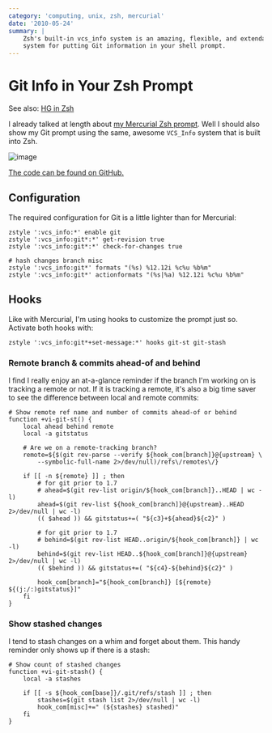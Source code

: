 ```yaml
---
category: 'computing, unix, zsh, mercurial'
date: '2010-05-24'
summary: |
    Zsh's built-in vcs_info system is an amazing, flexible, and extendable
    system for putting Git information in your shell prompt.
---
```


Git Info in Your Zsh Prompt
===========================

See also: [HG in Zsh](./hg-in-zsh.html)

I already talked at length about [my Mercurial Zsh
prompt](./hg-in-zsh.html). Well I should also show my Git prompt using
the same, awesome `VCS_Info` system that is built into Zsh.

![image](./git-prompt.png)

[The code can be found on
GitHub.](https://github.com/whiteinge/dotfiles/blob/master/.zsh_shouse_prompt)

Configuration
-------------

The required configuration for Git is a little lighter than for
Mercurial:

    zstyle ':vcs_info:*' enable git
    zstyle ':vcs_info:git*:*' get-revision true
    zstyle ':vcs_info:git*:*' check-for-changes true

    # hash changes branch misc
    zstyle ':vcs_info:git*' formats "(%s) %12.12i %c%u %b%m"
    zstyle ':vcs_info:git*' actionformats "(%s|%a) %12.12i %c%u %b%m"

Hooks
-----

Like with Mercurial, I'm using hooks to customize the prompt just so.
Activate both hooks with:

    zstyle ':vcs_info:git*+set-message:*' hooks git-st git-stash

### Remote branch & commits ahead-of and behind

I find I really enjoy an at-a-glance reminder if the branch I'm working
on is tracking a remote or not. If it is tracking a remote, it's also a
big time saver to see the difference between local and remote commits:

    # Show remote ref name and number of commits ahead-of or behind
    function +vi-git-st() {
        local ahead behind remote
        local -a gitstatus

        # Are we on a remote-tracking branch?
        remote=${$(git rev-parse --verify ${hook_com[branch]}@{upstream} \
            --symbolic-full-name 2>/dev/null)/refs\/remotes\/}

        if [[ -n ${remote} ]] ; then
            # for git prior to 1.7
            # ahead=$(git rev-list origin/${hook_com[branch]}..HEAD | wc -l)
            ahead=$(git rev-list ${hook_com[branch]}@{upstream}..HEAD 2>/dev/null | wc -l)
            (( $ahead )) && gitstatus+=( "${c3}+${ahead}${c2}" )

            # for git prior to 1.7
            # behind=$(git rev-list HEAD..origin/${hook_com[branch]} | wc -l)
            behind=$(git rev-list HEAD..${hook_com[branch]}@{upstream} 2>/dev/null | wc -l)
            (( $behind )) && gitstatus+=( "${c4}-${behind}${c2}" )

            hook_com[branch]="${hook_com[branch]} [${remote} ${(j:/:)gitstatus}]"
        fi
    }

### Show stashed changes

I tend to stash changes on a whim and forget about them. This handy
reminder only shows up if there is a stash:

    # Show count of stashed changes
    function +vi-git-stash() {
        local -a stashes

        if [[ -s ${hook_com[base]}/.git/refs/stash ]] ; then
            stashes=$(git stash list 2>/dev/null | wc -l)
            hook_com[misc]+=" (${stashes} stashed)"
        fi
    }
